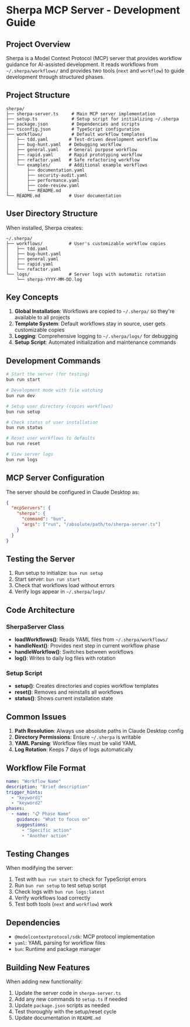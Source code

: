 # Sherpa MCP Server - Development Guide

## Project Overview

Sherpa is a Model Context Protocol (MCP) server that provides workflow guidance for AI-assisted development. It reads workflows from `~/.sherpa/workflows/` and provides two tools (`next` and `workflow`) to guide development through structured phases.

## Project Structure

```
sherpa/
├── sherpa-server.ts     # Main MCP server implementation
├── setup.ts             # Setup script for initializing ~/.sherpa
├── package.json         # Dependencies and scripts
├── tsconfig.json        # TypeScript configuration
├── workflows/           # Default workflow templates
│   ├── tdd.yaml        # Test-driven development workflow
│   ├── bug-hunt.yaml   # Debugging workflow
│   ├── general.yaml    # General purpose workflow
│   ├── rapid.yaml      # Rapid prototyping workflow
│   ├── refactor.yaml   # Safe refactoring workflow
│   └── examples/       # Additional example workflows
│       ├── documentation.yaml
│       ├── security-audit.yaml
│       ├── performance.yaml
│       ├── code-review.yaml
│       └── README.md
└── README.md           # User documentation
```

## User Directory Structure

When installed, Sherpa creates:
```
~/.sherpa/
├── workflows/          # User's customizable workflow copies
│   ├── tdd.yaml
│   ├── bug-hunt.yaml
│   ├── general.yaml
│   ├── rapid.yaml
│   └── refactor.yaml
└── logs/               # Server logs with automatic rotation
    └── sherpa-YYYY-MM-DD.log
```

## Key Concepts

1. **Global Installation**: Workflows are copied to `~/.sherpa/` so they're available to all projects
2. **Template System**: Default workflows stay in source, user gets customizable copies
3. **Logging**: Comprehensive logging to `~/.sherpa/logs/` for debugging
4. **Setup Script**: Automated initialization and maintenance commands

## Development Commands

```bash
# Start the server (for testing)
bun run start

# Development mode with file watching
bun run dev

# Setup user directory (copies workflows)
bun run setup

# Check status of user installation
bun run status

# Reset user workflows to defaults
bun run reset

# View server logs
bun run logs
```

## MCP Server Configuration

The server should be configured in Claude Desktop as:
```json
{
  "mcpServers": {
    "sherpa": {
      "command": "bun",
      "args": ["run", "/absolute/path/to/sherpa-server.ts"]
    }
  }
}
```

## Testing the Server

1. Run setup to initialize: `bun run setup`
2. Start server: `bun run start`
3. Check that workflows load without errors
4. Verify logs appear in `~/.sherpa/logs/`

## Code Architecture

### SherpaServer Class
- **loadWorkflows()**: Reads YAML files from `~/.sherpa/workflows/`
- **handleNext()**: Provides next step in current workflow phase
- **handleWorkflow()**: Switches between workflows
- **log()**: Writes to daily log files with rotation

### Setup Script
- **setup()**: Creates directories and copies workflow templates
- **reset()**: Removes and reinstalls all workflows
- **status()**: Shows current installation state

## Common Issues

1. **Path Resolution**: Always use absolute paths in Claude Desktop config
2. **Directory Permissions**: Ensure `~/.sherpa` is writable
3. **YAML Parsing**: Workflow files must be valid YAML
4. **Log Rotation**: Keeps 7 days of logs automatically

## Workflow File Format

```yaml
name: "Workflow Name"
description: "Brief description"
trigger_hints:
  - "keyword1"
  - "keyword2"
phases:
  - name: "📋 Phase Name"
    guidance: "What to focus on"
    suggestions:
      - "Specific action"
      - "Another action"
```

## Testing Changes

When modifying the server:
1. Test with `bun run start` to check for TypeScript errors
2. Run `bun run setup` to test setup script
3. Check logs with `bun run logs:latest`
4. Verify workflows load correctly
5. Test both tools (`next` and `workflow`) work

## Dependencies

- `@modelcontextprotocol/sdk`: MCP protocol implementation
- `yaml`: YAML parsing for workflow files
- `bun`: Runtime and package manager

## Building New Features

When adding new functionality:
1. Update the server code in `sherpa-server.ts`
2. Add any new commands to `setup.ts` if needed
3. Update `package.json` scripts as needed
4. Test thoroughly with the setup/reset cycle
5. Update documentation in `README.md`